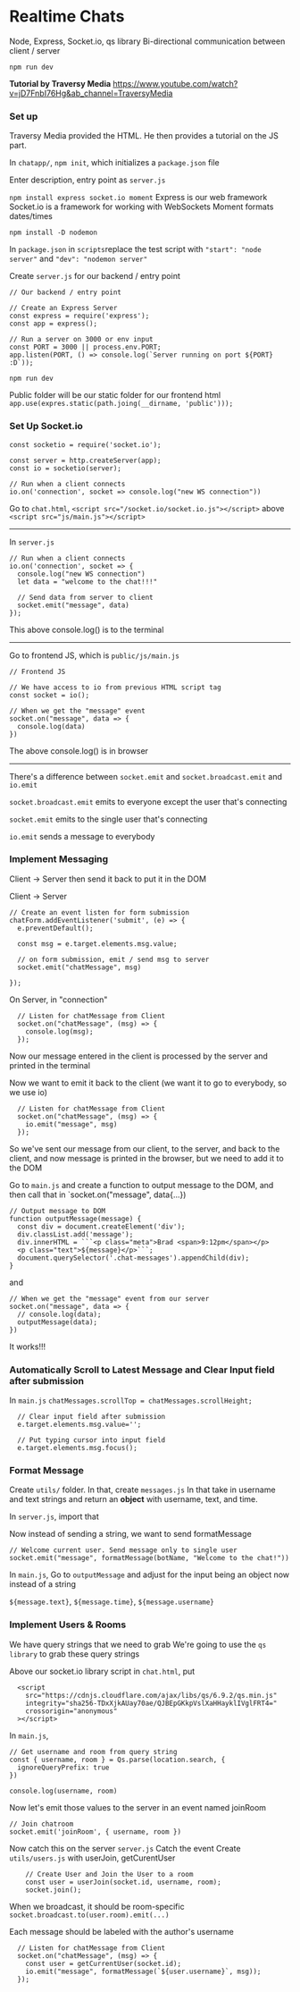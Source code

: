 # Realtime Chats

Node, Express, Socket.io, qs library
Bi-directional communication between client / server

`npm run dev`

**Tutorial by Traversy Media**
https://www.youtube.com/watch?v=jD7FnbI76Hg&ab_channel=TraversyMedia

### Set up
Traversy Media provided the HTML. He then provides a tutorial on the JS part.

In `chatapp/`, `npm init`, which initializes a `package.json` file

Enter description, entry point as `server.js`

`npm install express socket.io moment`
Express is our web framework
Socket.io is a framework for working with WebSockets
Moment formats dates/times

`npm install -D nodemon`

In `package.json` in `scripts`replace the test script with
`"start": "node server"` and `"dev": "nodemon server"`

Create `server.js` for our backend / entry point
```
// Our backend / entry point

// Create an Express Server
const express = require('express');
const app = express();

// Run a server on 3000 or env input
const PORT = 3000 || process.env.PORT;
app.listen(PORT, () => console.log(`Server running on port ${PORT} :D`));
```

`npm run dev`

Public folder will be our static folder for our frontend html
`app.use(expres.static(path.joing(__dirname, 'public')));`

### Set Up Socket.io
`const socketio = require('socket.io');`

```
const server = http.createServer(app);
const io = socketio(server);
```


```
// Run when a client connects
io.on('connection', socket => console.log("new WS connection"))
```

Go to `chat.html`, `<script src="/socket.io/socket.io.js"></script>` above `<script src="js/main.js"></script>`

----
In `server.js`
```
// Run when a client connects
io.on('connection', socket => {
  console.log("new WS connection")
  let data = "welcome to the chat!!!"

  // Send data from server to client
  socket.emit("message", data)
});
```
This above console.log() is to the terminal

----

Go to frontend JS, which is `public/js/main.js`
```
// Frontend JS

// We have access to io from previous HTML script tag
const socket = io();

// When we get the "message" event
socket.on("message", data => {
  console.log(data)
})

```
The above console.log() is in browser

-----

There's a difference between `socket.emit` and `socket.broadcast.emit` and `io.emit`

`socket.broadcast.emit` emits to everyone except the user that's connecting

`socket.emit` emits to the single user that's connecting

`io.emit` sends a message to everybody

### Implement Messaging
Client -> Server
then send it back to put it in the DOM

Client -> Server
```
// Create an event listen for form submission
chatForm.addEventListener('submit', (e) => {
  e.preventDefault();

  const msg = e.target.elements.msg.value;

  // on form submission, emit / send msg to server
  socket.emit("chatMessage", msg)

});
```

On Server, in "connection"
```
  // Listen for chatMessage from Client
  socket.on("chatMessage", (msg) => {
    console.log(msg);
  });

```
Now our message entered in the client is processed by the server and printed in the terminal

Now we want to emit it back to the client (we want it to go to everybody, so we use io)
```
  // Listen for chatMessage from Client
  socket.on("chatMessage", (msg) => {
    io.emit("message", msg)
  });
```

So we've sent our message from our client, to the server, and back to the client, and now message is printed in the browser, but we need to add it to the DOM

Go to `main.js` and create a function to output message to the DOM, and then call that in `socket.on("message", data{...})
```
// Output message to DOM
function outputMessage(message) {
  const div = document.createElement('div');
  div.classList.add('message');
  div.innerHTML = ```<p class="meta">Brad <span>9:12pm</span></p>
  <p class="text">${message}</p>```;
  document.querySelector('.chat-messages').appendChild(div);
}
```

and

```
// When we get the "message" event from our server
socket.on("message", data => {
  // console.log(data);
  outputMessage(data);
})
```

It works!!!

### Automatically Scroll to Latest Message and Clear Input field after submission

In `main.js`
`chatMessages.scrollTop = chatMessages.scrollHeight;`

```
  // Clear input field after submission
  e.target.elements.msg.value='';

  // Put typing cursor into input field
  e.target.elements.msg.focus();
  ```

### Format Message

Create `utils/` folder. In that, create `messages.js`
In that take in username and text strings and return an **object** with username, text, and time.

In `server.js`, import that

Now instead of sending a string, we want to send formatMessage
```
// Welcome current user. Send message only to single user
socket.emit("message", formatMessage(botName, "Welcome to the chat!"))
```


In `main.js`,
Go to `outputMessage` and adjust for the input being an object now instead of a string

`${message.text}`, `${message.time}`, `${message.username}`


### Implement Users & Rooms
We have query strings that we need to grab
We're going to use the `qs library` to grab these query strings

Above our socket.io library script in `chat.html`, put

```
  <script
    src="https://cdnjs.cloudflare.com/ajax/libs/qs/6.9.2/qs.min.js"
    integrity="sha256-TDxXjkAUay70ae/QJBEpGKkpVslXaHHayklIVglFRT4="
    crossorigin="anonymous"
  ></script>
```

In `main.js`,
```
// Get username and room from query string
const { username, room } = Qs.parse(location.search, {
  ignoreQueryPrefix: true
})

console.log(username, room)
```

Now let's emit those values to the server in an event named joinRoom
```
// Join chatroom
socket.emit('joinRoom', { username, room })
```

Now catch this on the server `server.js`
Catch the event
Create `utils/users.js` with userJoin, getCurentUser

```
    // Create User and Join the User to a room
    const user = userJoin(socket.id, username, room);
    socket.join();
```

When we broadcast, it should be room-specific
`socket.broadcast.to(user.room).emit(...)`

Each message should be labeled with the author's username
```
  // Listen for chatMessage from Client
  socket.on("chatMessage", (msg) => {
    const user = getCurrentUser(socket.id);
    io.emit("message", formatMessage(`${user.username}`, msg));
  });
```
